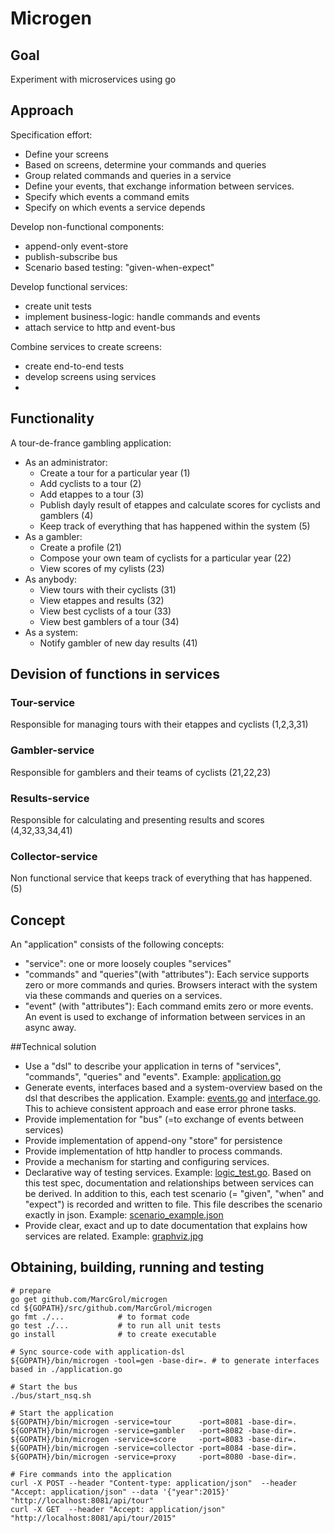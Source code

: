 # Microgen

## Goal
Experiment with microservices using go

## Approach
Specification effort:
* Define your screens 
* Based on screens, determine your commands and queries
* Group related commands and queries in a service
* Define your events, that exchange information between services.
* Specify which events a command emits
* Specify on which events a service depends

Develop non-functional components:
* append-only event-store
* publish-subscribe bus
* Scenario based testing: "given-when-expect"

Develop functional services:
 * create unit tests
 * implement business-logic: handle commands and events
 * attach service to http and event-bus

Combine services to create screens:
 * create end-to-end tests
 * develop screens using services
 * 
 
## Functionality
A tour-de-france gambling application:
- As an administrator: 
    - Create a tour for a particular year (1)
    - Add cyclists to a tour (2)
    - Add etappes to a tour (3)
    - Publish dayly result of etappes and calculate scores for cyclists and gamblers (4)
    - Keep track of everything that has happened within the system (5)
- As a gambler: 
    - Create a profile (21)
    - Compose your own team of cyclists for a particular year (22)
    - View scores of my cylists (23)
- As anybody: 
    - View tours with their cyclists (31)
    - View etappes and results (32)
    - View best cyclists of a tour (33)
    - View best gamblers of a tour (34)
- As a system: 
    - Notify gambler of new day results (41)

## Devision of functions in services
### Tour-service
Responsible for managing tours with their etappes and cyclists (1,2,3,31)

### Gambler-service
Responsible for gamblers and their teams of cyclists (21,22,23)

### Results-service
Responsible for calculating and presenting results and scores (4,32,33,34,41)

### Collector-service
Non functional service that keeps track of everything that has happened. (5)


## Concept
An "application" consists of the following concepts:
 - "service": one or more loosely couples "services"
 - "commands" and "queries"(with "attributes"): Each service supports zero or more commands and quries. Browsers interact with the system via these commands and queries on a services.
 - "event" (with "attributes"): Each command emits zero or more events. An event is used to exchange of information between services in an async away.

##Technical solution
- Use a "dsl" to describe your application in terns of "services", "commands", "queries" and "events". Example: [application.go](./application.go)
- Generate events, interfaces based and a system-overview based on the dsl that describes the application. Example: [events.go](./tourApp/events/events.go) and [interface.go](./tourApp/gambler/interface.go). This to achieve consistent approach and ease error phrone tasks.
- Provide implementation for "bus" (=to exchange of events between services)
- Provide implementation of append-ony "store" for persistence
- Provide implementation of http handler to process commands.
- Provide a mechanism for starting and configuring services.
- Declarative way of testing services. Example: [logic_test.go](./tourApp/tour/logic_test.go). Based on this test spec, documentation and relationships between services can be derived. In addition to this, each test scenario (= "given", "when" and "expect") is recorded and written to file. This file describes the scenario exactly in json. Example: [scenario_example.json](./tourApp/doc/example_Create_new_gambler_success.txt)
- Provide clear, exact and up to date documentation that explains how services are related. Example: [graphviz.jpg](./tourApp/doc/graphviz.jpg)

## Obtaining, building, running and testing

    # prepare
    go get github.com/MarcGrol/microgen
    cd ${GOPATH}/src/github.com/MarcGrol/microgen
    go fmt ./...            # to format code
    go test ./...           # to run all unit tests
    go install              # to create executable
    
    # Sync source-code with application-dsl
    ${GOPATH}/bin/microgen -tool=gen -base-dir=. # to generate interfaces based in ./application.go
    
    # Start the bus
    ./bus/start_nsq.sh
    
    # Start the application
    ${GOPATH}/bin/microgen -service=tour      -port=8081 -base-dir=.
    ${GOPATH}/bin/microgen -service=gambler   -port=8082 -base-dir=.
    ${GOPATH}/bin/microgen -service=score     -port=8083 -base-dir=.
    ${GOPATH}/bin/microgen -service=collector -port=8084 -base-dir=.
    ${GOPATH}/bin/microgen -service=proxy     -port=8080 -base-dir=.
    
    # Fire commands into the application
    curl -X POST --header "Content-type: application/json"  --header "Accept: application/json" --data '{"year":2015}' "http://localhost:8081/api/tour"
    curl -X GET  --header "Accept: application/json"  "http://localhost:8081/api/tour/2015"
    

